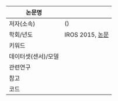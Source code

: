 |논문명 | |
| --- | --- |
| 저자\(소속\) | \(\) |
| 학회/년도 | IROS 2015, [논문]() |
| 키워드 | |
| 데이터셋(센서)/모델 | |
| 관련연구||
| 참고 | |
| 코드 | |



